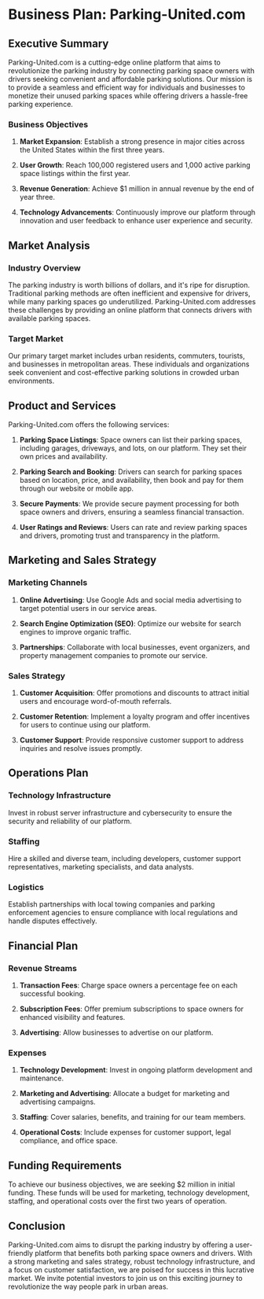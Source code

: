 # Business Plan: Parking-United.com

## Executive Summary

Parking-United.com is a cutting-edge online platform that aims to revolutionize the parking industry by connecting parking space owners with drivers seeking convenient and affordable parking solutions. Our mission is to provide a seamless and efficient way for individuals and businesses to monetize their unused parking spaces while offering drivers a hassle-free parking experience.

### Business Objectives

1. **Market Expansion**: Establish a strong presence in major cities across the United States within the first three years.

2. **User Growth**: Reach 100,000 registered users and 1,000 active parking space listings within the first year.

3. **Revenue Generation**: Achieve $1 million in annual revenue by the end of year three.

4. **Technology Advancements**: Continuously improve our platform through innovation and user feedback to enhance user experience and security.

## Market Analysis

### Industry Overview

The parking industry is worth billions of dollars, and it's ripe for disruption. Traditional parking methods are often inefficient and expensive for drivers, while many parking spaces go underutilized. Parking-United.com addresses these challenges by providing an online platform that connects drivers with available parking spaces.

### Target Market

Our primary target market includes urban residents, commuters, tourists, and businesses in metropolitan areas. These individuals and organizations seek convenient and cost-effective parking solutions in crowded urban environments.

## Product and Services

Parking-United.com offers the following services:

1. **Parking Space Listings**: Space owners can list their parking spaces, including garages, driveways, and lots, on our platform. They set their own prices and availability.

2. **Parking Search and Booking**: Drivers can search for parking spaces based on location, price, and availability, then book and pay for them through our website or mobile app.

3. **Secure Payments**: We provide secure payment processing for both space owners and drivers, ensuring a seamless financial transaction.

4. **User Ratings and Reviews**: Users can rate and review parking spaces and drivers, promoting trust and transparency in the platform.

## Marketing and Sales Strategy

### Marketing Channels

1. **Online Advertising**: Use Google Ads and social media advertising to target potential users in our service areas.

2. **Search Engine Optimization (SEO)**: Optimize our website for search engines to improve organic traffic.

3. **Partnerships**: Collaborate with local businesses, event organizers, and property management companies to promote our service.

### Sales Strategy

1. **Customer Acquisition**: Offer promotions and discounts to attract initial users and encourage word-of-mouth referrals.

2. **Customer Retention**: Implement a loyalty program and offer incentives for users to continue using our platform.

3. **Customer Support**: Provide responsive customer support to address inquiries and resolve issues promptly.

## Operations Plan

### Technology Infrastructure

Invest in robust server infrastructure and cybersecurity to ensure the security and reliability of our platform.

### Staffing

Hire a skilled and diverse team, including developers, customer support representatives, marketing specialists, and data analysts.

### Logistics

Establish partnerships with local towing companies and parking enforcement agencies to ensure compliance with local regulations and handle disputes effectively.

## Financial Plan

### Revenue Streams

1. **Transaction Fees**: Charge space owners a percentage fee on each successful booking.

2. **Subscription Fees**: Offer premium subscriptions to space owners for enhanced visibility and features.

3. **Advertising**: Allow businesses to advertise on our platform.

### Expenses

1. **Technology Development**: Invest in ongoing platform development and maintenance.

2. **Marketing and Advertising**: Allocate a budget for marketing and advertising campaigns.

3. **Staffing**: Cover salaries, benefits, and training for our team members.

4. **Operational Costs**: Include expenses for customer support, legal compliance, and office space.

## Funding Requirements

To achieve our business objectives, we are seeking $2 million in initial funding. These funds will be used for marketing, technology development, staffing, and operational costs over the first two years of operation.

## Conclusion

Parking-United.com aims to disrupt the parking industry by offering a user-friendly platform that benefits both parking space owners and drivers. With a strong marketing and sales strategy, robust technology infrastructure, and a focus on customer satisfaction, we are poised for success in this lucrative market. We invite potential investors to join us on this exciting journey to revolutionize the way people park in urban areas.
